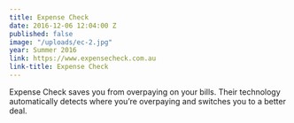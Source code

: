 ```yaml
---
title: Expense Check
date: 2016-12-06 12:04:00 Z
published: false
image: "/uploads/ec-2.jpg"
year: Summer 2016
link: https://www.expensecheck.com.au
link-title: Expense Check
---
```


Expense Check saves you from overpaying on your bills. Their technology automatically detects where you’re overpaying and switches you to a better deal.